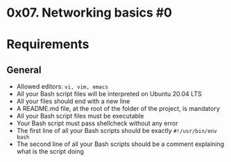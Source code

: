 # 0x07. Networking basics #0

# Requirements

## General
+ Allowed editors: `vi, vim, emacs`
+ All your Bash script files will be interpreted on Ubuntu 20.04 LTS
+ All your files should end with a new line
+ A README.md file, at the root of the folder of the project, is mandatory
+ All your Bash script files must be executable
+ Your Bash script must pass shellcheck without any error
+ The first line of all your Bash scripts should be exactly `#!/usr/bin/env bash`
+ The second line of all your Bash scripts should be a comment explaining what is the script doing
